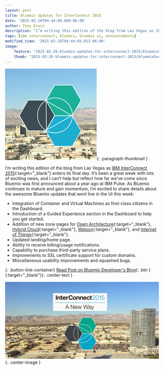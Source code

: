 ```yaml
---
layout: post
title: Bluemix Updates for InterConnect 2015
date: '2015-02-26T04:44:00.000-06:00'
author: Tony Erwin
description: "I’m writing this edition of the blog from Las Vegas as IBM InterConnect 2015 enters its final day. It’s been a great week with lots of exciting news, and I can’t help but reflect how far we’ve come since Bluemix was first announced about a year ago at IBM Pulse. As Bluemix continues to mature and gain momentum, I’m excited to share details about the awesome Bluemix updates that went live in the UI this week."
tags: [ibm interconnect, bluemix, bluemix ui, announcements]
modified_time: '2015-02-26T04:44:03.013-06:00'
image:
    feature: "2015-02-26-bluemix-updates-for-interconnect-2015/bluemixOverHills2to1_1000.JPG"
    thumb: "2015-02-26-bluemix-updates-for-interconnect-2015/bluemixOverHillsSquare300.png"
---
```


![Bluemix Updates: IBM InterConnect 2015 (Small)!](/images/2015-02-26-bluemix-updates-for-interconnect-2015/bluemixOverHillsSquare300.png){: .paragraph-thumbnail }

I’m writing this edition of the blog from Las Vegas as [IBM InterConnect 2015](http://www.ibm.com/InterConnect){:target="_blank"} enters its final day. It’s been a great week with lots of exciting news, and I can’t help but reflect how far we’ve come since Bluemix was first announced about a year ago at IBM Pulse. As Bluemix continues to mature and gain momentum, I’m excited to share details  about the awesome Bluemix updates that went live in the UI this week:

- Integration of Container and Virtual Machines as first-class citizens in the Dashboard.
- Introduction of a Guided Experience section in the Dashboard to help you get started.
- Addition of new zone pages for [Open Architecture](https://console.bluemix.net/solutions/open-architecture){:target="_blank"}, [Hybrid Cloud](https://console.bluemix.net/solutions/hybrid-cloud){:target="_blank"}, [Watson](https://console.bluemix.net/solutions/watson){:target="_blank"}, and [Internet of Things](https://console.bluemix.net/solutions/iot){:target="_blank"}. 
- Updated landing/home page.
- Ability to receive billing/usage notifications.
- Capability to purchase third-party service plans.
- Improvements to SSL certificate support for custom domains.
- Miscellaneous usability improvements and squashed bugs.

{: .button-link-container}
[Read Post on Bluemix Developer's Blog](https://developer.ibm.com/bluemix/2015/02/26/bluemix-updates-interconnect-2015/){: .btn }{:target="_blank"}{: .center-text }

![Bluemix Updates: IBM InterConnect 2015](/images/2015-02-26-bluemix-updates-for-interconnect-2015/bluemixOverHills2to1_1000.JPG){: .center-image }